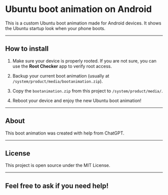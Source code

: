 
# Ubuntu boot animation on Android

This is a custom Ubuntu boot animation made for Android devices. It shows the Ubuntu startup look when your phone boots.

---

## How to install

1. Make sure your device is properly rooted. If you are not sure, you can use the **Root Checker** app to verify root access.

2. Backup your current boot animation (usually at `/system/product/media/bootanimation.zip`).

3. Copy the `bootanimation.zip` from this project to `/system/product/media/`.
   
4. Reboot your device and enjoy the new Ubuntu boot animation!

---

## About

This boot animation was created with help from ChatGPT.

---

## License

This project is open source under the MIT License.

---

## Feel free to ask if you need help!

